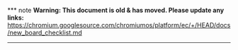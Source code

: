 *** note
**Warning: This document is old & has moved.  Please update any links:**<br>
https://chromium.googlesource.com/chromiumos/platform/ec/+/HEAD/docs/new_board_checklist.md
***

